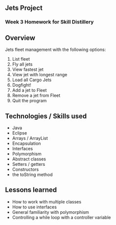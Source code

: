 ## Jets Project 

### Week 3 Homework for Skill Distillery 

## Overview 

Jets fleet management with the following options: 

1. List fleet
2. Fly all jets
3. View fastest jet
4. View jet with longest range
5. Load all Cargo Jets
6. Dogfight!
7. Add a jet to Fleet
8. Remove a jet from Fleet
9. Quit the program 


## Technologies / Skills used 
* Java 
* Eclipse 
* Arrays / ArrayList 
* Encapsulation 
* Interfaces 
* Polymorphism 
* Abstract classes 
* Setters / getters 
* Constructors 
* the toString method 

## Lessons learned 
* How to work with multiple classes 
* How to use interfaces 
* General familiarity with polymorphism 
* Controlling a while loop with a controller variable 
